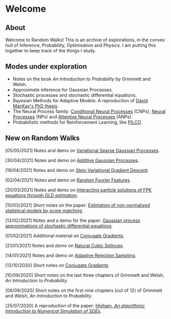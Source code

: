# Welcome

## About

Welcome to Random Walks! This is an archive of explorations, in the convex hull of Inference, Probability, Optimisation and Physics. I am putting this together to keep track of the things I study.

## Modes under exploration

- Notes on the book *An Introduction to Probability* by Grimmett and Welsh.
- Approximate inference for Gaussian Processes.
- Stochastic processes and stochastic differential equations.
- Bayesian Methods for Adaptive Models: A reproduction of [David MacKay's PhD thesis](http://www.inference.org.uk/mackay/thesis.pdf).
- The Neural Process family: [Conditional Neural Processes](https://arxiv.org/abs/1807.01613) (CNPs), [Neural Processes](https://arxiv.org/abs/1807.01622) (NPs) and [Attentive Neural Processes](https://arxiv.org/abs/1901.05761) (ANPs).
- Probabilistic methods for Reinforcement Learning, like [PILCO](https://www.doc.ic.ac.uk/~mpd37/publications/pami_final_w_appendix.pdf).

## New on Random Walks

[05/05/2021] Notes and demo on [Variational Sparse Gaussian Processes](./gp/sparse/vfe).

[30/04/2021] Notes and demo on [Additive Gaussian Processes](./misc/addgp/addgp).

[19/04/2021] Notes and demo on [Stein Variational Gradient Descent](./misc/svgd/svgd).

[02/04/2021] Notes and demo on [Random Fourier Features](./misc/rff/rff).

[20/03/2021] Notes and demo on [Interacting particle solutions of FPK equations through GLD estimation](./misc/interacting/interacting).

[10/03/2021] Short notes on the paper: [Estimation of non-normalized statistical models by score matching](./misc/score-matching/score-matching).

[13/02/2021] Notes and a demo for the paper: [Gaussian process approximations of stochastic differential equations](./misc/sde-as-gp/sde-as-gp).

[01/02/2021] Additional material on [Conjugate Gradients](./misc/optimisation/conjugate-gradients).

[21/01/2021] Notes and demo on [Natural Cubic Splinces](./misc/ncs/ncs).

[14/01/2021] Notes and demo on [Adaptive Rejection Sampling](./misc/ars/ars).

[12/10/2020] Short notes on [Conjugate Gradients](./misc/optimisation/conjugate-gradients)

[10/09/2020] Short notes on the last three chapters of Grimmett and Welsh, *An Introduction to Probability*.

[06/09/2020] Short notes on the first nine chapters (out of 12) of Grimmett and Welsh, *An Introduction to Probability*.

[25/07/2020] A reproduction of the paper: [Higham, *An algorithmic Introduction to Numerical Simulation of SDEs*](./misc/sde/num-sde).
